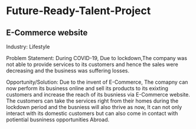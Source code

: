 # Future-Ready-Talent-Project
## E-Commerce website

Industry: Lifestyle

Problem Statement: During COVID-19, Due to lockdown,The company was not able to provide services to its customers and hence the sales were decreasing and the business was suffering losses.

Opportunity/Solution: Due to the invent of E-Commerce, The comapny can now perform its business online and sell its products to its exixting customers and increase the reach of its busniess via E-Commerce website. The customers can take the services right from their homes during the lockdown period and the busniess will also thrive as now, It can not only interact with its domestic customers but can also come in contact with potiential busniness opportunities Abroad.
